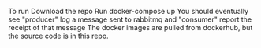 To run
Download the repo
Run docker-compose up
You should eventually see "producer" log a message sent to rabbitmq and "consumer" report the receipt of that message
The docker images are pulled from dockerhub, but the source code is in this repo.
